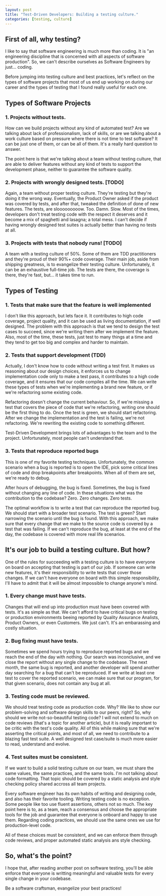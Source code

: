 ```yaml
---
layout: post
title: "Test-Driven Developers: Building a testing culture."
categories: [testing, culture]
---
```


## First of all, why testing?

I like to say that software engineering is much more than coding. It is
"an engineering discipline that is concerned with all aspects of software
production". So, we can't describe ourselves as Software Engineers by
just... coding.

Before jumping into testing culture and best practices, let's reflect on the
types of software projects that most of us end up working on during our career
and the types of testing that I found really useful for each one.

## Types of Software Projects

### 1. Projects without tests.

How can we build projects without any kind of automated test? Are we talking
about lack of professionalism, lack of skills, or are we talking about a work
culture based on pressure where there is not time to test software? It can be
just one of them, or can be all of them. It's a really hard question to answer.

The point here is that we're talking about a team without testing culture,
that are able to deliver features without any kind of tests to support the
development phase, neither to guarantee the software quality.

### 2. Projects with wrongly designed tests. [TODO]

Again, a team without proper testing culture. They're testing but they're
doing it the wrong way. Eventually, the Product Owner asked if the product was
covered by tests, and after that, tweaked the definition of done of new features.
The tests, are slooooooooow. Too. Damn. Slow. Most of the times, developers don't
treat testing code with the respect it deserves and it become a mix of spaghetti and lasagna; a total mess. 
I can't decide if having wrongly designed test suites is actually better than
having no tests at all.

### 3. Projects with tests that nobody runs! [TODO]

A team with a testing culture of 50%. Some of them are TDD practitioners and they're
proud of their 90%+ code coverage. Their main job, aside from shipping greatness, is
to evangelize their testing culture. Unfortunately, it can be an exhaustive full-time job.
The tests are there, the coverage is there, they're fast, but... it takes time to run.

## Types of Testing

### 1. Tests that make sure that the feature is well implemented

I don't like this approach, but lets face it. It contributes to high code coverage,
project quality, and it can be used as living documentation, if well designed.
The problem with this approach is that we tend to design the test cases to succeed,
since we're writing them after we implement the feature. Also, most of the time,
these tests, just test to many things at a time and they tend to get too big and complex and harder to maintain.

### 2. Tests that support development (TDD)

Actually, I don't know how to code without writing a test first. It makes us reasoning
about our design choices, it enforces us to change implementation code only to make a test
pass, it contributes to a high code coverage, and it ensures that our code compiles all
the time. We can write these types of tests when we're implementing a brand new feature,
or if we're refactoring some existing code.

Refactoring doesn't change the current behaviour. So, if we're missing a test that
covers the piece of code that we're refactoring, writing one should be the first thing
to do. Once the test is green, we should start refactoring. After we change the
implementation and the test is failing, we're not refactoring. We're rewriting the
existing code to something different.

Test-Driven Development brings lots of advantages to the team and to the project.
Unfortunately, most people can't understand that.

### 3. Tests that reproduce reported bugs

This is one of my favorite testing techniques. Unfortunately, the common scenario when
a bug is reported is to open the IDE, pick some critical lines of code and drop breakpoints
after breakpoints. When all of them are set, we're ready to debug.

After hours of debugging, the bug is fixed. Sometimes, the bug is fixed without
changing any line of code. In these situations what was the contribution to the codebase?
Zero. Zero changes. Zero tests.

The optimal workflow is to write a test that can reproduce the reported bug.
We should start with a broader test scenario. The test is green? Start narrowing
the scenario until the bug is found. With this approach, we make sure that every change
that we make to the source code is covered by a test that was failing. If we can't
reproduce the bug, at least at the end of the day, the codebase is covered with more
real life scenarios.

## It's our job to build a testing culture. But how?

One of the rules for succeeding with a testing culture is to have everyone on board
on accepting that testing is part of our job. If someone can write new features, it's
their responsibility to write tests that cover those changes. If we can't have everyone
on board with this simple responsibility, I'll have to admit that it will be almost impossible
to change anyone's mind.

### 1. Every change must have tests.

Changes that will end up into production must have been covered with tests.
It's as simple as that. We can't afford to have critical bugs on testing
or production environments beeing reported by Quality Assurance Analists,
Product Owners, or even Customers. We just can't. It's an embarassing and
costly situation.

### 2. Bug fixing must have tests.

Sometimes we spend hours trying to reproduce reported bugs and we reach the
end of the day with nothing. Our search was inconclusive, and we close the
report without any single change to the codebase. The next month, the same
bug is reported, and another developer will spend another day searching for
a bug that can't be reproduced. If we write at least one test to cover the
reported scenario, we can make sure that our program, for that given scenario,
does not contain any bug at all.

### 3. Testing code must be reviewed.

We should treat testing code as production code. Why? We like to show our
problem-solving and software design skills to our peers, right? So, why should
we write not-so-beautiful testing code? I will not extend to much on code reviews
(that's a topic for another article), but it is really important to be critic with
the test's code quality. All of this while making sure that we're asserting the critical points, and most
of all, we need to contribute to a blazing fast test suite. A well designed test
case/suite is much more easier to read, understand and evolve.

### 4. Test suites must be consistent.

If we want to build a solid testing culture on our team, we must share the same
values, the same practices, and the same tools. I'm not talking about code
formatting. That topic should be covered by a static analysis and style 
checking policy shared accross all team projects.

Every software engineer has its own habits of writing and designing code,
and also has their favorite tooling. Writing testing code is no exception.
Some people like too use fluent assertions, others not so much. The key point
here is to, as a team, reach a consensus and choose the appropriate tools for the
job and guarantee that everyone is onboard and happy to use them. 
Regarding coding practices, we should use the same ones we use for production-level code.

All of these choices must be consistent, and we can enforce them through
code reviews, and proper automated static analysis ans style checking.

## So, what's the point?

I hope that, after reading another post on software testing, you'll be
able enforce that everyone is writting meaningful and
valuable tests for every single change in your codebase.

Be a software craftsman, evangelize your best practices!
